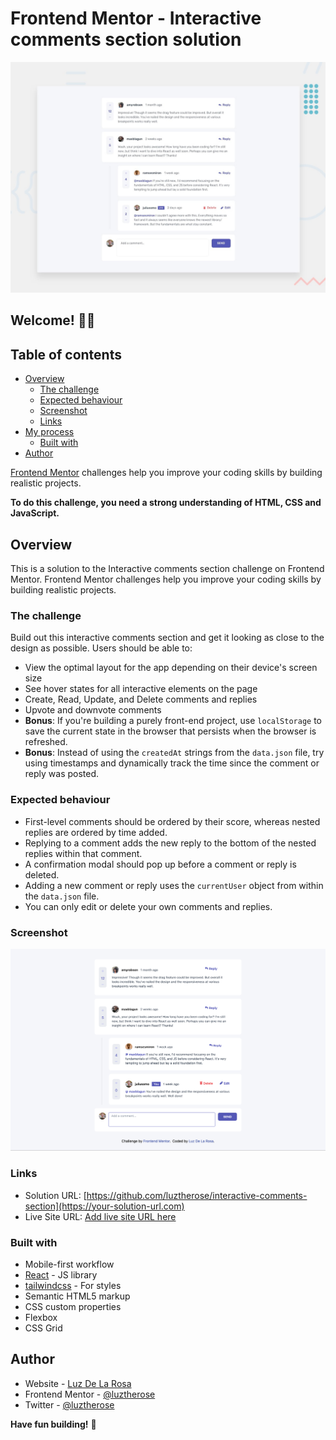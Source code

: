 # Frontend Mentor - Interactive comments section solution

![Design preview for the Interactive comments section coding challenge](./src//design/desktop-preview.jpg)

## Welcome! 👋🏾

## Table of contents

- [Overview](#overview)
  - [The challenge](#the-challenge)
  - [Expected behaviour](#expected-behaviour)
  - [Screenshot](#screenshot)
  - [Links](#links)
- [My process](#my-process)
  - [Built with](#built-with)
- [Author](#author)

[Frontend Mentor](https://www.frontendmentor.io) challenges help you improve your coding skills by building realistic projects.

**To do this challenge, you need a strong understanding of HTML, CSS and JavaScript.**

## Overview

This is a solution to the Interactive comments section challenge on Frontend Mentor. Frontend Mentor challenges help you improve your coding skills by building realistic projects.

### The challenge

Build out this interactive comments section and get it looking as close to the design as possible.
Users should be able to:

- View the optimal layout for the app depending on their device's screen size
- See hover states for all interactive elements on the page
- Create, Read, Update, and Delete comments and replies
- Upvote and downvote comments
- **Bonus**: If you're building a purely front-end project, use `localStorage` to save the current state in the browser that persists when the browser is refreshed.
- **Bonus**: Instead of using the `createdAt` strings from the `data.json` file, try using timestamps and dynamically track the time since the comment or reply was posted.

### Expected behaviour

- First-level comments should be ordered by their score, whereas nested replies are ordered by time added.
- Replying to a comment adds the new reply to the bottom of the nested replies within that comment.
- A confirmation modal should pop up before a comment or reply is deleted.
- Adding a new comment or reply uses the `currentUser` object from within the `data.json` file.
- You can only edit or delete your own comments and replies.

### Screenshot

![My solution for the Interactive comments section coding challenge](./src/design/commentSectionPreview.png)

### Links

- Solution URL: [https://github.com/luztherose/interactive-comments-section](https://your-solution-url.com)
- Live Site URL: [Add live site URL here](https://your-live-site-url.com)
### Built with

- Mobile-first workflow
- [React](https://reactjs.org/) - JS library
- [tailwindcss](https://tailwindcss.com/) - For styles
- Semantic HTML5 markup
- CSS custom properties
- Flexbox
- CSS Grid
## Author

- Website - [Luz De La Rosa](https://luztherose.github.io/portfolio/)
- Frontend Mentor - [@luztherose](https://www.frontendmentor.io/profile/luztherose)
- Twitter - [@luztherose](https://twitter.com/luztherose)


**Have fun building!** 🚀
